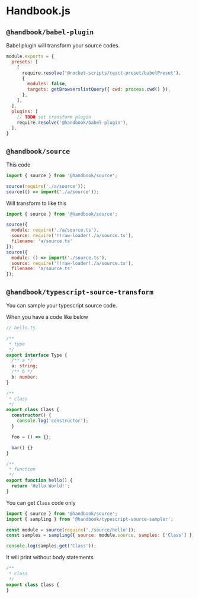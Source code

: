 # Handbook.js

## `@handbook/babel-plugin`

Babel plugin will transform your source codes.

```js
module.exports = {
  presets: [
    [
      require.resolve('@rocket-scripts/react-preset/babelPreset'),
      {
        modules: false,
        targets: getBrowserslistQuery({ cwd: process.cwd() }),
      },
    ],
  ],
  plugins: [
    // TODO set transform plugin
    require.resolve('@handbook/babel-plugin'),
  ],  
}
```

## `@handbook/source`

This code

```js
import { source } from '@handbook/source';

source(require('./a/source'));
source(() => import('./a/source'));
```

Will transform to like this

```js
import { source } from '@handbook/source';

source({
  module: require('./a/source.ts'),
  source: require('!!raw-loader!./a/source.ts'),
  filename: 'a/source.ts'
});
source({
  module: () => import('./source.ts'),
  source: require('!!raw-loader!./a/source.ts'),
  filename: 'a/source.ts'
});
```

## `@handbook/typescript-source-transform`

You can sample your typescript source code.

When you have a code like below

```ts
// hello.ts

/**
 * type
 */
export interface Type {
  /** a */
  a: string;
  /** b */
  b: number;
}

/**
 * class
 */
export class Class {
  constructor() {
    console.log('constructor');
  }

  foo = () => {};

  bar() {}
}

/**
 * function
 */
export function hello() {
  return 'Hello World!';
}
```

You can get `Class` code only

```js
import { source } from '@handbook/source';
import { sampling } from '@handbook/typescript-source-sampler';

const module = source(require('./source/hello'));
const samples = sampling({ source: module.source, samples: ['Class'] });

console.log(samples.get('Class'));
```

It will print without body statements

```ts
/**
 * class
 */
export class Class {
}
```